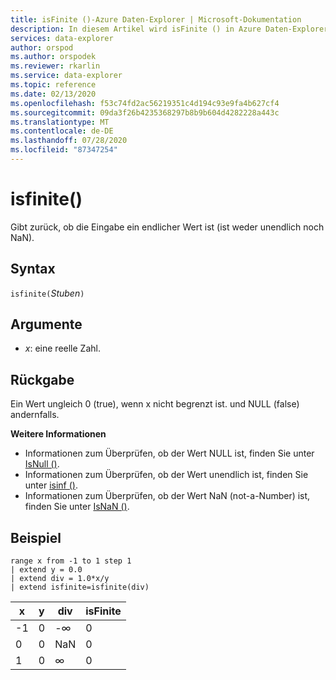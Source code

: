 ```yaml
---
title: isFinite ()-Azure Daten-Explorer | Microsoft-Dokumentation
description: In diesem Artikel wird isFinite () in Azure Daten-Explorer beschrieben.
services: data-explorer
author: orspod
ms.author: orspodek
ms.reviewer: rkarlin
ms.service: data-explorer
ms.topic: reference
ms.date: 02/13/2020
ms.openlocfilehash: f53c74fd2ac56219351c4d194c93e9fa4b627cf4
ms.sourcegitcommit: 09da3f26b4235368297b8b9b604d4282228a443c
ms.translationtype: MT
ms.contentlocale: de-DE
ms.lasthandoff: 07/28/2020
ms.locfileid: "87347254"
---
```

# <a name="isfinite"></a>isfinite()

Gibt zurück, ob die Eingabe ein endlicher Wert ist (ist weder unendlich noch NaN).

## <a name="syntax"></a>Syntax

`isfinite(`*Stuben*`)`

## <a name="arguments"></a>Argumente

* *x*: eine reelle Zahl.

## <a name="returns"></a>Rückgabe

Ein Wert ungleich 0 (true), wenn x nicht begrenzt ist. und NULL (false) andernfalls.

**Weitere Informationen**

* Informationen zum Überprüfen, ob der Wert NULL ist, finden Sie unter [IsNull ()](isnullfunction.md).
* Informationen zum Überprüfen, ob der Wert unendlich ist, finden Sie unter [isinf ()](isinffunction.md).
* Informationen zum Überprüfen, ob der Wert NaN (not-a-Number) ist, finden Sie unter [IsNaN ()](isnanfunction.md).

## <a name="example"></a>Beispiel

```kusto
range x from -1 to 1 step 1
| extend y = 0.0
| extend div = 1.0*x/y
| extend isfinite=isfinite(div)
```

|x|y|div|isFinite|
|---|---|---|---|
|-1|0|-∞|0|
|0|0|NaN|0|
|1|0|∞|0|
